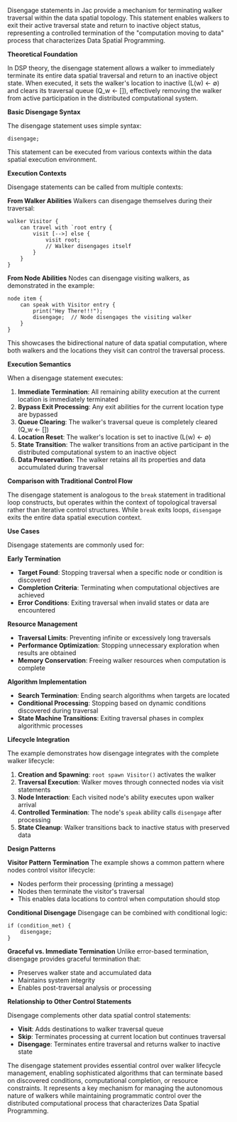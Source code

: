 Disengage statements in Jac provide a mechanism for terminating walker traversal within the data spatial topology. This statement enables walkers to exit their active traversal state and return to inactive object status, representing a controlled termination of the "computation moving to data" process that characterizes Data Spatial Programming.

**Theoretical Foundation**

In DSP theory, the disengage statement allows a walker to immediately terminate its entire data spatial traversal and return to an inactive object state. When executed, it sets the walker's location to inactive (L(w) ← ∅) and clears its traversal queue (Q_w ← []), effectively removing the walker from active participation in the distributed computational system.

**Basic Disengage Syntax**

The disengage statement uses simple syntax:
```jac
disengage;
```

This statement can be executed from various contexts within the data spatial execution environment.

**Execution Contexts**

Disengage statements can be called from multiple contexts:

**From Walker Abilities**
Walkers can disengage themselves during their traversal:
```jac
walker Visitor {
    can travel with `root entry {
        visit [-->] else {
            visit root;
            // Walker disengages itself
        }
    }
}
```

**From Node Abilities**
Nodes can disengage visiting walkers, as demonstrated in the example:
```jac
node item {
    can speak with Visitor entry {
        print("Hey There!!!");
        disengage;  // Node disengages the visiting walker
    }
}
```

This showcases the bidirectional nature of data spatial computation, where both walkers and the locations they visit can control the traversal process.

**Execution Semantics**

When a disengage statement executes:

1. **Immediate Termination**: All remaining ability execution at the current location is immediately terminated
2. **Bypass Exit Processing**: Any exit abilities for the current location type are bypassed
3. **Queue Clearing**: The walker's traversal queue is completely cleared (Q_w ← [])
4. **Location Reset**: The walker's location is set to inactive (L(w) ← ∅)
5. **State Transition**: The walker transitions from an active participant in the distributed computational system to an inactive object
6. **Data Preservation**: The walker retains all its properties and data accumulated during traversal

**Comparison with Traditional Control Flow**

The disengage statement is analogous to the `break` statement in traditional loop constructs, but operates within the context of topological traversal rather than iterative control structures. While `break` exits loops, `disengage` exits the entire data spatial execution context.

**Use Cases**

Disengage statements are commonly used for:

**Early Termination**
- **Target Found**: Stopping traversal when a specific node or condition is discovered
- **Completion Criteria**: Terminating when computational objectives are achieved
- **Error Conditions**: Exiting traversal when invalid states or data are encountered

**Resource Management**
- **Traversal Limits**: Preventing infinite or excessively long traversals
- **Performance Optimization**: Stopping unnecessary exploration when results are obtained
- **Memory Conservation**: Freeing walker resources when computation is complete

**Algorithm Implementation**
- **Search Termination**: Ending search algorithms when targets are located
- **Conditional Processing**: Stopping based on dynamic conditions discovered during traversal
- **State Machine Transitions**: Exiting traversal phases in complex algorithmic processes

**Lifecycle Integration**

The example demonstrates how disengage integrates with the complete walker lifecycle:

1. **Creation and Spawning**: `root spawn Visitor()` activates the walker
2. **Traversal Execution**: Walker moves through connected nodes via visit statements
3. **Node Interaction**: Each visited node's ability executes upon walker arrival
4. **Controlled Termination**: The node's `speak` ability calls `disengage` after processing
5. **State Cleanup**: Walker transitions back to inactive status with preserved data

**Design Patterns**

**Visitor Pattern Termination**
The example shows a common pattern where nodes control visitor lifecycle:
- Nodes perform their processing (printing a message)
- Nodes then terminate the visitor's traversal
- This enables data locations to control when computation should stop

**Conditional Disengage**
Disengage can be combined with conditional logic:
```jac
if (condition_met) {
    disengage;
}
```

**Graceful vs. Immediate Termination**
Unlike error-based termination, disengage provides graceful termination that:
- Preserves walker state and accumulated data
- Maintains system integrity
- Enables post-traversal analysis or processing

**Relationship to Other Control Statements**

Disengage complements other data spatial control statements:
- **Visit**: Adds destinations to walker traversal queue
- **Skip**: Terminates processing at current location but continues traversal
- **Disengage**: Terminates entire traversal and returns walker to inactive state

The disengage statement provides essential control over walker lifecycle management, enabling sophisticated algorithms that can terminate based on discovered conditions, computational completion, or resource constraints. It represents a key mechanism for managing the autonomous nature of walkers while maintaining programmatic control over the distributed computational process that characterizes Data Spatial Programming.

